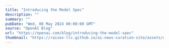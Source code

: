 ```yaml
---
title: "Introducing the Model Spec"
description: ""
summary: ""
pubDate: "Wed, 08 May 2024 00:00:00 GMT"
source: "OpenAI Blog"
url: "https://openai.com/blog/introducing-the-model-spec"
thumbnail: "https://raisex-llc.github.io/ai-news-curation-site/assets/openai_logo.png"
---
```


